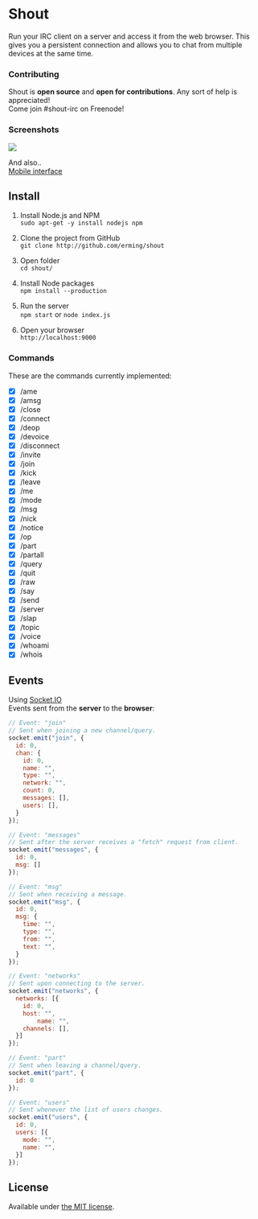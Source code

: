 # Shout

Run your IRC client on a server and access it from the web browser. This gives you a persistent connection and allows you to chat from multiple devices at the same time.

### Contributing

Shout is __open source__ and __open for contributions__. Any sort of help is appreciated!  
Come join #shout-irc on Freenode!

### Screenshots

![](https://raw.github.com/erming/shout/master/screenshots/shout.png)  

And also..  
[Mobile interface](https://raw.github.com/erming/shout/master/screenshots/shout-mobile.png)

## Install

1. Install Node.js and NPM  
`sudo apt-get -y install nodejs npm`

2. Clone the project from GitHub  
`git clone http://github.com/erming/shout`

3. Open folder  
`cd shout/`

4. Install Node packages  
`npm install --production`

5. Run the server  
`npm start` or `node index.js`

6. Open your browser  
`http://localhost:9000`

### Commands

These are the commands currently implemented:
- [x] /ame
- [x] /amsg
- [x] /close
- [x] /connect
- [x] /deop
- [x] /devoice
- [x] /disconnect
- [x] /invite
- [x] /join
- [x] /kick
- [x] /leave
- [x] /me
- [x] /mode
- [x] /msg
- [x] /nick
- [x] /notice
- [x] /op
- [x] /part
- [x] /partall
- [x] /query
- [x] /quit
- [x] /raw
- [x] /say
- [x] /send
- [x] /server
- [x] /slap
- [x] /topic
- [x] /voice
- [x] /whoami
- [x] /whois

## Events

Using [Socket.IO](http://socket.io/)  
Events sent from the __server__ to the __browser__:
```javascript
// Event: "join"
// Sent when joining a new channel/query.
socket.emit("join", {
  id: 0,
  chan: {
    id: 0,
    name: "",
    type: "",
    network: "",
    count: 0,
    messages: [],
    users: [],
  }
});

// Event: "messages"
// Sent after the server receives a "fetch" request from client.
socket.emit("messages", {
  id: 0,
  msg: []
});

// Event: "msg"
// Sent when receiving a message.
socket.emit("msg", {
  id: 0,
  msg: {
    time: "",
    type: "",
    from: "",
    text: "",
  }
});

// Event: "networks"
// Sent upon connecting to the server.
socket.emit("networks", {
  networks: [{
    id: 0,
    host: "",
		name: "",
    channels: [],
  }]
});

// Event: "part"
// Sent when leaving a channel/query.
socket.emit("part", {
  id: 0
});

// Event: "users"
// Sent whenever the list of users changes.
socket.emit("users", {
  id: 0,
  users: [{
    mode: "",
    name: "",
  }]
});
```

## License

Available under [the MIT license](http://mths.be/mit).
